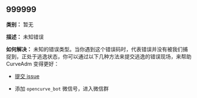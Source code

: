 ## 999999

**类别：** 暂无

**描述：**  未知错误

**如何解决：** 未知的错误类型。当你遇到这个错误码时，代表错误并没有被我们捕捉到，正处于逃逸状态，你可以通过以下几种方法来提交逃逸的错误现场，来帮助 CurveAdm 变得更好：

* [提交 issue][issue]

* 添加 `opencurve_bot` 微信号，进入微信群

[init]: https://github.com/opencurve/curveadm/wiki/errno#主类
[database]: https://github.com/opencurve/curveadm/wiki/errno#主类
[command-options]: https://github.com/opencurve/curveadm/wiki/errno#主类
[configure]: https://github.com/opencurve/curveadm/wiki/errno#主类
[common-logic]: https://github.com/opencurve/curveadm/wiki/errno#主类
[execute-command]:  https://github.com/opencurve/curveadm/wiki/errno#主类
[cluster-options]: https://github.com/opencurve/curveadm/wiki/errno#子类
[client-common-options]:  https://github.com/opencurve/curveadm/wiki/errno#子类
[curvebs-client-options]:  https://github.com/opencurve/curveadm/wiki/errno#子类
[curvefs-client-options]:  https://github.com/opencurve/curveadm/wiki/errno#子类
[playground-options]: https://github.com/opencurve/curveadm/wiki/errno#子类
[configure-common]: https://github.com/opencurve/curveadm/wiki/errno#子类
[curveadm-configure]: https://github.com/opencurve/curveadm/wiki/errno#子类
[hosts-configure]: https://github.com/opencurve/curveadm/wiki/errno#子类
[topology-configure]: https://github.com/opencurve/curveadm/wiki/errno#子类
[format-configure]: https://github.com/opencurve/curveadm/wiki/errno#子类
[client-configure]: https://github.com/opencurve/curveadm/wiki/errno#子类
[hosts-logic]:  https://github.com/opencurve/curveadm/wiki/errno#子类
[service-logic]: https://github.com/opencurve/curveadm/wiki/errno#子类
[curvefs-client-logic]: https://github.com/opencurve/curveadm/wiki/errno#子类
[curvebs-client-logic]: https://github.com/opencurve/curveadm/wiki/errno#子类
[polarfs-logic]: https://github.com/opencurve/curveadm/wiki/errno#子类
[playground-logic]: https://github.com/opencurve/curveadm/wiki/errno#子类
[topology-precheck]: https://github.com/opencurve/curveadm/wiki/errno#子类
[ssh-precheck]: https://github.com/opencurve/curveadm/wiki/errno#子类
[permission-precheck]: https://github.com/opencurve/curveadm/wiki/errno#子类
[kernel-precheck]: https://github.com/opencurve/curveadm/wiki/errno#子类
[network-precheck]: https://github.com/opencurve/curveadm/wiki/errno#子类
[date-precheck]: https://github.com/opencurve/curveadm/wiki/errno#子类
[service-precheck]: https://github.com/opencurve/curveadm/wiki/errno#子类
[command-common]: https://github.com/opencurve/curveadm/wiki/errno#子类
[others-command]: https://github.com/opencurve/curveadm/wiki/errno#子类
[docker-command]:  https://github.com/opencurve/curveadm/wiki/errno#子类
[ssh-connection]:  https://github.com/opencurve/curveadm/wiki/errno#子类
[shell-command]:  https://github.com/opencurve/curveadm/wiki/errno#子类
[database-common-solution]: https://github.com/opencurve/curveadm/wiki/errno#数据库类错误码
[insatall-directory]: https://github.com/opencurve/curveadm/wiki/overview#安装目录
[precheck]: https://github.com/opencurve/curveadm/wiki/precheck
[clean-cluster]: https://github.com/opencurve/curveadm/wiki/maintain-curve#清理集群
[map]: https://github.com/opencurve/curveadm/wiki/curvebs-client-deployment#第-4-步映射-curvebs-卷
[mount]: https://github.com/opencurve/curveadm/wiki/curvefs-client-deployment#第-4-步挂载-curvefs-文件系统
[variable]: https://github.com/opencurve/curveadm/wiki/topology#变量
[curveadm-configure-file]: https://github.com/opencurve/curveadm/wiki/install-curveadm#curveadm-配置文件
[hosts]: https://github.com/opencurve/curveadm/wiki/hosts
[topology]: https://github.com/opencurve/curveadm/wiki/topology
[replicas]: https://github.com/opencurve/curveadm/wiki/topology#replicas
[scale-curve]: https://github.com/opencurve/curveadm/wiki/scale-curve
[migrate-curve]: https://github.com/opencurve/curveadm/wiki/migrate-curve
[format-disk]: https://github.com/opencurve/curveadm/wiki/curvebs-cluster-deployment#第-4-步格式化磁盘
[curvebs-client-configure]: https://github.com/opencurve/curveadm/wiki/curvebs-client-deployment#第-3-步准备客户端配置文件
[curvefs-client-configure]: https://github.com/opencurve/curveadm/wiki/curvefs-client-deployment#第-3-步准备客户端配置文件
[add-and-checkout]: https://github.com/opencurve/curveadm/wiki/curvebs-cluster-deployment#第-6-步添加集群并切换集群
[umap]: https://github.com/opencurve/curveadm/wiki/curvebs-client-deployment#其他取消-curvebs-卷映射
[umount]: https://github.com/opencurve/curveadm/wiki/curvefs-client-deployment#其他卸载文件系统
[chunkfilepool]: https://github.com/opencurve/curve/blob/master/docs/cn/chunkserver_design.md#224-chunkfilepool
[config-template]: https://github.com/opencurve/curveadm/tree/master/configs
[execute-command-common-solution]: https://github.com/opencurve/curveadm/wiki/errno#命令执行类错误码
[start-docker-daemon]: https://yeasy.gitbook.io/docker_practice/install/ubuntu#qi-dong-docker
[issue]: https://github.com/opencurve/curveadm/issues
[topology]: https://github.com/opencurve/curveadm/wiki/topology
[install-requirements]: https://github.com/opencurve/curveadm/wiki/install-curveadm#安装依赖
[important-configure]: https://github.com/opencurve/curveadm/wiki/topology#curvebs-重要配置项
[curvebs-important-configure]: https://github.com/opencurve/curveadm/wiki/topology#curvebs-重要配置项
[curvefs-important-configure]: https://github.com/opencurve/curveadm/wiki/topology#curvefs-重要配置项

